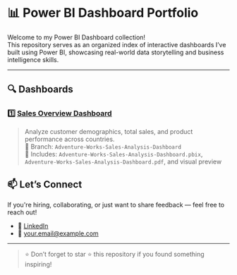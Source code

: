 # 📊 Power BI Dashboard Portfolio

Welcome to my Power BI Dashboard collection!  
This repository serves as an organized index of interactive dashboards I’ve built using Power BI, showcasing real-world data storytelling and business intelligence skills.

---

## 🔍 Dashboards

### 1️⃣ [Sales Overview Dashboard](https://github.com/yourusername/PowerBI-Dashboards/tree/Adventure-Works-Sales-Analysis-Dashboard)
> Analyze customer demographics, total sales, and product performance across countries.  
> 📁 Branch: `Adventure-Works-Sales-Analysis-Dashboard`  
> 📄 Includes: `Adventure-Works-Sales-Analysis-Dashboard.pbix`, `Adventure-Works-Sales-Analysis-Dashboard.pdf`, and visual preview


## 📫 Let’s Connect

If you're hiring, collaborating, or just want to share feedback — feel free to reach out!

- 🔗 [LinkedIn](https://linkedin.com/in/your-profile)
- 📧 your.email@example.com

---

> ⭐ Don’t forget to star ⭐ this repository if you found something inspiring!

